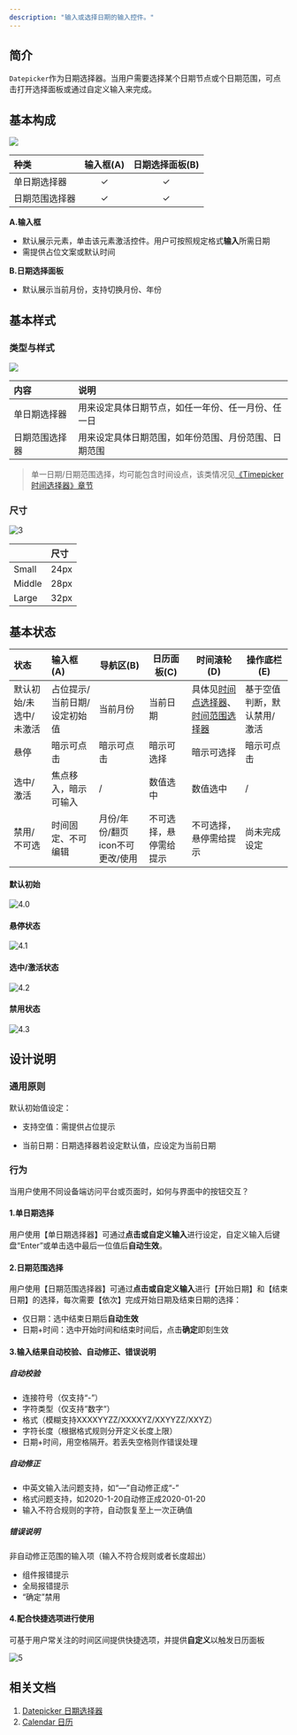 ```yaml
---
description: "输入或选择日期的输入控件。"
---
```


## 简介

`Datepicker`作为日期选择器。当用户需要选择某个日期节点或个日期范围，可点击打开选择面板或通过自定义输入来完成。

## 基本构成

![](../../../images/Datepicker/1-9468098.png)

| 种类           | 输入框(A) | 日期选择面板(B) |
| :------------- | :-------: | :-------------: |
| 单日期选择器   |     ✓     |        ✓        |
| 日期范围选择器 |     ✓     |        ✓        |

**A.输入框**

- 默认展示元素，单击该元素激活控件。用户可按照规定格式**输入**所需日期
- 需提供占位文案或默认时间

**B.日期选择面板**

- 默认展示当前月份，支持切换月份、年份




## 基本样式

### 类型与样式

![](../../../images/Datepicker/2.png)

| 内容  | 说明                 |
| :---- | :------------------- |
| 单日期选择器 | 用来设定具体日期节点，如任一年份、任一月份、任一日 |
| 日期范围选择器 | 用来设定具体日期范围，如年份范围、月份范围、日期范围 |
> 单一日期/日期范围选择，均可能包含时间设点，该类情况见[《Timepicker 时间选择器》章节]()

### 尺寸

![3](../../../images/Datepicker/3.png)

|        | 尺寸 |
| :----- | :--- |
| Small  | 24px |
| Middle | 28px |
| Large  | 32px |

## 基本状态

| 状态                   | 输入框(A)                    | 导航区(B)                       | 日历面板(C)            | 时间滚轮(D)                                | 操作底栏(E)                 |
| :--------------------- | :--------------------------- | ------------------------------- | ---------------------- | ------------------------------------------ | --------------------------- |
| 默认初始/未选中/未激活 | 占位提示/当前日期/设定初始值 | 当前月份                        | 当前日期               | 具体见[时间点选择器]()、[时间范围选择器]() | 基于空值判断，默认禁用/激活 |
| 悬停                   | 暗示可点击                   | 暗示可点击                      | 暗示可选择             | 暗示可选择                                 | 暗示可点击                  |
| 选中/激活              | 焦点移入，暗示可输入         | /                               | 数值选中               | 数值选中                                   | /                           |
| 禁用/不可选            | 时间固定、不可编辑           | 月份/年份/翻页icon不可更改/使用 | 不可选择，悬停需给提示 | 不可选择，悬停需给提示                     | 尚未完成设定                |

#### 默认初始

![4.0](../../../images/Datepicker/4.0.png)

#### 悬停状态

![4.1](../../../images/Datepicker/4.1.png)

#### 选中/激活状态

![4.2](../../../images/Datepicker/4.2.png)

#### 禁用状态

![4.3](../../../images/Datepicker/4.3.png)

## 设计说明

### 通用原则

默认初始值设定：

- 支持空值：需提供占位提示

- 当前日期：日期选择器若设定默认值，应设定为当前日期

  


### 行为

当用户使用不同设备端访问平台或页面时，如何与界面中的按钮交互？



#### 1.单日期选择

用户使用【单日期选择器】可通过**点击或自定义输入**进行设定，自定义输入后键盘“Enter”或单击选中最后一位值后**自动生效**。



#### 2.日期范围选择

用户使用【日期范围选择器】可通过**点击或自定义输入**进行【开始日期】和【结束日期】的选择，每次需要【依次】完成开始日期及结束日期的选择：

- 仅日期：选中结束日期后**自动生效**
- 日期+时间：选中开始时间和结束时间后，点击**确定**即刻生效



#### 3.输入结果自动校验、自动修正、错误说明

##### 自动校验

- 连接符号（仅支持“-”）
- 字符类型（仅支持“数字“）
- 格式（模糊支持XXXXYYZZ/XXXXYZ/XXYYZZ/XXYZ）
- 字符长度（根据格式规则分开定义长度上限）
- 日期+时间，用空格隔开。若丢失空格则作错误处理

##### 自动修正

- 中英文输入法问题支持，如“—”自动修正成“-”
- 格式问题支持，如2020-1-20自动修正成2020-01-20
- 输入不符合规则的字符，自动恢复至上一次正确值

##### 错误说明

非自动修正范围的输入项（输入不符合规则或者长度超出）

- 组件报错提示
- 全局报错提示
- “确定”禁用

#### 4.配合**快捷选项**进行使用

可基于用户常关注的时间区间提供快捷选项，并提供**自定义**以触发日历面板

![5](../../../images/Datepicker/5.png)

<!--

## 主题

| 内容 | 值           | 默认值  |
| :--- | :----------- | :------ |
| icon | icon/nothing | nothing |
| icon | icon/nothing | nothing |

-->

## 相关文档

1. [Datepicker 日期选择器](/component/Datepicker/)
2. [Calendar 日历](/component/Calendar/)

